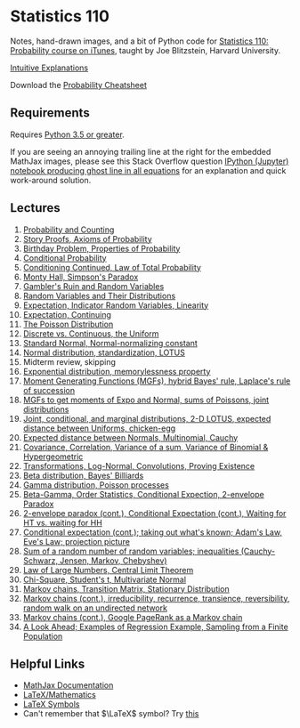# Statistics 110

Notes, hand-drawn images, and a bit of Python code for [Statistics 110: Probability course on iTunes](https://itunes.apple.com/jp/course/statistics-110-probability/id502492375), taught by Joe Blitzstein, Harvard University.



[Intuitive Explanations](http://qr.ae/RUWURc)

Download the [Probability Cheatsheet](http://www.wzchen.com/probability-cheatsheet)


## Requirements

Requires [Python 3.5 or greater](https://www.python.org/downloads/release/python-350/).

If you are seeing an annoying trailing line at the right for the embedded MathJax images,
please see this Stack Overflow question [IPython (Jupyter) notebook producing ghost line in all
equations](http://stackoverflow.com/questions/35171714/ipython-jupyter-notebook-producing-ghost-line-in-all-equations) for an explanation and quick work-around solution.


## Lectures

1. [Probability and
   Counting](https://nbviewer.jupyter.org/github/buruzaemon/stats-110/blob/master/Lecture_01.ipynb)
1. [Story Proofs, Axioms of
   Probability](https://nbviewer.jupyter.org/github/buruzaemon/stats-110/blob/master/Lecture_02.ipynb)
1. [Birthday Problem, Properties of
   Probability](https://nbviewer.jupyter.org/github/buruzaemon/stats-110/blob/master/Lecture_03.ipynb)
1. [Conditional
   Probability](https://nbviewer.jupyter.org/github/buruzaemon/stats-110/blob/master/Lecture_04.ipynb)
1. [Conditioning Continued, Law of Total
   Probability](https://nbviewer.jupyter.org/github/buruzaemon/stats-110/blob/master/Lecture_05.ipynb)
1. [Monty Hall, Simpson's
   Paradox](https://nbviewer.jupyter.org/github/buruzaemon/stats-110/blob/master/Lecture_06.ipynb)
1. [Gambler's Ruin and Random
   Variables](https://nbviewer.jupyter.org/github/buruzaemon/stats-110/blob/master/Lecture_07.ipynb)
1. [Random Variables and Their
   Distributions](https://nbviewer.jupyter.org/github/buruzaemon/stats-110/blob/master/Lecture_08.ipynb)
1. [Expectation, Indicator Random Variables,
   Linearity](https://nbviewer.jupyter.org/github/buruzaemon/stats-110/blob/master/Lecture_09.ipynb)
1. [Expectation,
   Continuing](https://nbviewer.jupyter.org/github/buruzaemon/stats-110/blob/master/Lecture_10.ipynb)
1. [The Poisson
   Distribution](https://nbviewer.jupyter.org/github/buruzaemon/stats-110/blob/master/Lecture_11.ipynb)
1. [Discrete vs. Continuous, the
   Uniform](https://nbviewer.jupyter.org/github/buruzaemon/stats-110/blob/master/Lecture_12.ipynb)
1. [Standard Normal, Normal-normalizing
   constant](https://nbviewer.jupyter.org/github/buruzaemon/stats-110/blob/master/Lecture_13.ipynb)
1. [Normal distribution, standardization,
   LOTUS](https://nbviewer.jupyter.org/github/buruzaemon/stats-110/blob/master/Lecture_14.ipynb)
1. Midterm review, skipping
1. [Exponential distribution, memorylessness
   property](https://nbviewer.jupyter.org/github/buruzaemon/stats-110/blob/master/Lecture_16.ipynb)
1. [Moment Generating Functions (MGFs), hybrid Bayes' rule, Laplace's rule of succession](https://nbviewer.jupyter.org/github/buruzaemon/stats-110/blob/master/Lecture_17.ipynb)
1. [MGFs to get moments of Expo and Normal, sums of Poissons, joint distributions](https://nbviewer.jupyter.org/github/buruzaemon/stats-110/blob/master/Lecture_18.ipynb)
1. [Joint, conditional, and marginal distributions, 2-D LOTUS, expected distance between Uniforms, chicken-egg](https://nbviewer.jupyter.org/github/buruzaemon/stats-110/blob/master/Lecture_19.ipynb)
1. [Expected distance between Normals, Multinomial, Cauchy](https://nbviewer.jupyter.org/github/buruzaemon/stats-110/blob/master/Lecture_20.ipynb)
1. [Covariance, Correlation, Variance of a sum, Variance of Binomial & Hypergeometric](https://nbviewer.jupyter.org/github/buruzaemon/stats-110/blob/master/Lecture_21.ipynb)
1. [Transformations, Log-Normal, Convolutions, Proving Existence](https://nbviewer.jupyter.org/github/buruzaemon/stats-110/blob/master/Lecture_22.ipynb)
1. [Beta distribution, Bayes' Billiards](https://nbviewer.jupyter.org/github/buruzaemon/stats-110/blob/master/Lecture_23.ipynb)
1. [Gamma distribution, Poisson processes](https://nbviewer.jupyter.org/github/buruzaemon/stats-110/blob/master/Lecture_24.ipynb)
1. [Beta-Gamma, Order Statistics, Conditional Expection, 2-envelope Paradox](https://nbviewer.jupyter.org/github/buruzaemon/stats-110/blob/master/Lecture_25.ipynb)
1. [2-envelope paradox (cont.), Conditional Expectation (cont.), Waiting for HT vs. waiting for HH](https://nbviewer.jupyter.org/github/buruzaemon/stats-110/blob/master/Lecture_26.ipynb)
1. [Conditional expectation (cont.); taking out what's known; Adam's Law, Eve's Law; projection picture](https://nbviewer.jupyter.org/github/buruzaemon/stats-110/blob/master/Lecture_27.ipynb)
1. [Sum of a random number of random variables; inequalities (Cauchy-Schwarz, Jensen, Markov, Chebyshev)](https://nbviewer.jupyter.org/github/buruzaemon/stats-110/blob/master/Lecture_28.ipynb)
1. [Law of Large Numbers, Central Limit Theorem](https://nbviewer.jupyter.org/github/buruzaemon/stats-110/blob/master/Lecture_29.ipynb)
1. [Chi-Square, Student's t, Multivariate Normal](https://nbviewer.jupyter.org/github/buruzaemon/stats-110/blob/master/Lecture_30.ipynb)
1. [Markov chains, Transition Matrix, Stationary Distribution](https://nbviewer.jupyter.org/github/buruzaemon/stats-110/blob/master/Lecture_31.ipynb)
1. [Markov chains (cont.), irreducibility, recurrence, transience, reversibility, random walk on an undirected network](https://nbviewer.jupyter.org/github/buruzaemon/stats-110/blob/master/Lecture_32.ipynb)
1. [Markov chains (cont.), Google PageRank as a Markov chain](https://nbviewer.jupyter.org/github/buruzaemon/stats-110/blob/master/Lecture_33.ipynb)
1. [A Look Ahead; Examples of Regression Example, Sampling from a Finite Population](https://nbviewer.jupyter.org/github/buruzaemon/stats-110/blob/master/Lecture_34.ipynb)


## Helpful Links

* [MathJax Documentation](http://docs.mathjax.org/en/latest/)
* [LaTeX/Mathematics](https://en.wikibooks.org/wiki/LaTeX/Mathematics)
* [LaTeX Symbols](https://www.artofproblemsolving.com/wiki/index.php/LaTeX:Symbols)
* Can't remember that $\LaTeX$ symbol? Try [this](http://detexify.kirelabs.org/classify.html)
